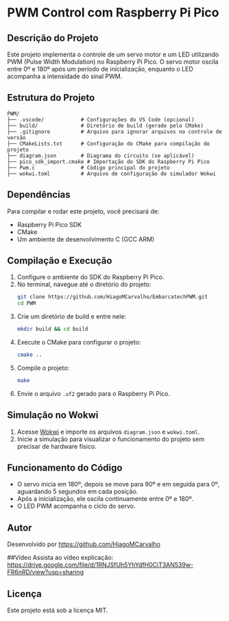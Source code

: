 # PWM Control com Raspberry Pi Pico

## Descrição do Projeto
Este projeto implementa o controle de um servo motor e um LED utilizando PWM (Pulse Width Modulation) no Raspberry Pi Pico. O servo motor oscila entre 0º e 180º após um período de inicialização, enquanto o LED acompanha a intensidade do sinal PWM.

## Estrutura do Projeto

```
PWM/
├── .vscode/            # Configurações do VS Code (opcional)
├── build/              # Diretório de build (gerado pelo CMake)
├── .gitignore          # Arquivo para ignorar arquivos no controle de versão
├── CMakeLists.txt      # Configuração do CMake para compilação do projeto
├── diagram.json        # Diagrama do circuito (se aplicável)
├── pico_sdk_import.cmake # Importação do SDK do Raspberry Pi Pico
├── Pwm.c               # Código principal do projeto
├── wokwi.toml          # Arquivo de configuração do simulador Wokwi
```

## Dependências
Para compilar e rodar este projeto, você precisará de:
- Raspberry Pi Pico SDK
- CMake
- Um ambiente de desenvolvimento C (GCC ARM)

## Compilação e Execução
1. Configure o ambiente do SDK do Raspberry Pi Pico.
2. No terminal, navegue até o diretório do projeto:
   ```sh
   git clone https://github.com/HiagoMCarvalho/EmbarcatechPWM.git
   cd PWM
   ```
3. Crie um diretório de build e entre nele:
   ```sh
   mkdir build && cd build
   ```
4. Execute o CMake para configurar o projeto:
   ```sh
   cmake ..
   ```
5. Compile o projeto:
   ```sh
   make
   ```
6. Envie o arquivo `.uf2` gerado para o Raspberry Pi Pico.

## Simulação no Wokwi
1. Acesse [Wokwi](https://wokwi.com/) e importe os arquivos `diagram.json` e `wokwi.toml`.
2. Inicie a simulação para visualizar o funcionamento do projeto sem precisar de hardware físico.

## Funcionamento do Código
- O servo inicia em 180º, depois se move para 90º e em seguida para 0º, aguardando 5 segundos em cada posição.
- Após a inicialização, ele oscila continuamente entre 0º e 180º.
- O LED PWM acompanha o ciclo do servo.

## Autor
Desenvolvido por <https://github.com/HiagoMCarvalho>

##Vídeo
Assista ao vídeo explicação: <https://drive.google.com/file/d/1RNJSfUh5YhYdfH0CiT3AN539w-FR6nRD/view?usp=sharing>

## Licença
Este projeto está sob a licença MIT.


